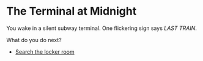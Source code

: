 # The Terminal at Midnight

You wake in a silent subway terminal. One flickering sign says *LAST TRAIN*.

What do you do next?

- [Search the locker room](pages/choice-d1-lockerroom.md)
